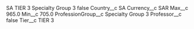 <?xml version="1.0" encoding="UTF-8"?>
<CustomMetadata xmlns="http://soap.sforce.com/2006/04/metadata" xmlns:xsi="http://www.w3.org/2001/XMLSchema-instance" xmlns:xsd="http://www.w3.org/2001/XMLSchema">
    <label>SA TIER 3 Specialty Group 3</label>
    <protected>false</protected>
    <values>
        <field>Country__c</field>
        <value xsi:type="xsd:string">SA</value>
    </values>
    <values>
        <field>Currency__c</field>
        <value xsi:type="xsd:string">SAR</value>
    </values>
    <values>
        <field>Max__c</field>
        <value xsi:type="xsd:double">965.0</value>
    </values>
    <values>
        <field>Min__c</field>
        <value xsi:type="xsd:double">705.0</value>
    </values>
    <values>
        <field>ProfessionGroup__c</field>
        <value xsi:type="xsd:string">Specialty Group 3</value>
    </values>
    <values>
        <field>Professor__c</field>
        <value xsi:type="xsd:boolean">false</value>
    </values>
    <values>
        <field>Tier__c</field>
        <value xsi:type="xsd:string">TIER 3</value>
    </values>
</CustomMetadata>
